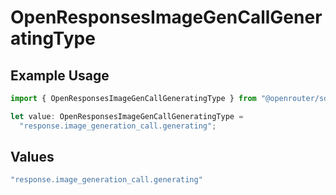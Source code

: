 # OpenResponsesImageGenCallGeneratingType

## Example Usage

```typescript
import { OpenResponsesImageGenCallGeneratingType } from "@openrouter/sdk/models";

let value: OpenResponsesImageGenCallGeneratingType =
  "response.image_generation_call.generating";
```

## Values

```typescript
"response.image_generation_call.generating"
```